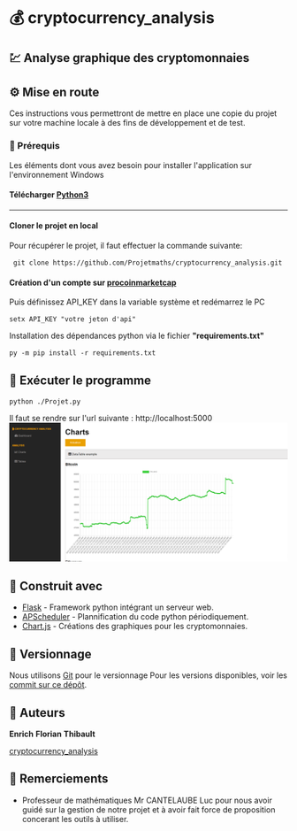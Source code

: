 # :moneybag: cryptocurrency_analysis

## :chart: Analyse graphique des cryptomonnaies

## :gear: Mise en route

Ces instructions vous permettront de mettre en place une copie du projet sur votre machine locale à des fins de développement et de test.

### :book: Prérequis

Les éléments dont vous avez besoin pour installer l'application sur l'environnement Windows


#### Télécharger [Python3](https://www.python.org/downloads/)
---

#### Cloner le projet en local
Pour récupérer le projet, il faut effectuer la commande suivante:
```
 git clone https://github.com/Projetmaths/cryptocurrency_analysis.git
```

#### Création d'un compte sur [procoinmarketcap](https://pro.coinmarketcap.com/signup/)

Puis définissez API_KEY dans la variable système et redémarrez le PC
```
setx API_KEY "votre jeton d'api"
```
Installation des dépendances python via le fichier <strong>"requirements.txt"</strong>
```
py -m pip install -r requirements.txt
```


## :pray: Exécuter le programme

```
python ./Projet.py
```
Il faut se rendre sur l'url suivante : http://localhost:5000
![Chart](https://github.com/Projetmaths/cryptocurrency_analysis/blob/master/img/chart.png "Chart Bitcoin")


## :muscle: Construit avec

* [Flask](https://flask.palletsprojects.com/en/1.1.x/) - Framework python intégrant un serveur web.
* [APScheduler](https://apscheduler.readthedocs.io/en/stable/) - Plannification du code python périodiquement.
* [Chart.js](https://www.chartjs.org/) - Créations des graphiques pour les cryptomonnaies.


## :memo: Versionnage

Nous utilisons [Git](https://git-scm.com/) pour le versionnage Pour les versions disponibles, voir les [commit sur ce dépôt](https://github.com/Projetmaths/cryptocurrency_analysis/releases/tag/v1.0). 

## :beers: Auteurs

**Enrich** **Florian** **Thibault**

[cryptocurrency_analysis](https://github.com/Projetmaths/cryptocurrency_analysis)


## :clap: Remerciements

* Professeur de mathématiques Mr CANTELAUBE Luc pour nous avoir guidé sur la gestion de notre projet et à avoir fait force de proposition concerant les outils à utiliser.


